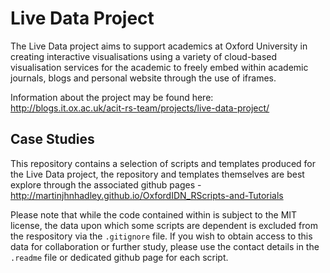 # Live Data Project

The Live Data project aims to support academics at Oxford University in creating interactive visualisations using a variety of cloud-based visualisation services for the academic to freely embed within academic journals, blogs and personal website through the use of iframes.

Information about the project may be found here: http://blogs.it.ox.ac.uk/acit-rs-team/projects/live-data-project/

## Case Studies

This repository contains a selection of scripts and templates produced for the Live Data project, the repository and templates themselves are best explore through the associated github pages - http://martinjhnhadley.github.io/OxfordIDN_RScripts-and-Tutorials

Please note that while the code contained within is subject to the MIT license, the data upon which some scripts are dependent is excluded from the respository via the `.gitignore` file. If you wish to obtain access to this data for collaboration or further study, please use the contact details in the `.readme` file or dedicated github page for each script.
